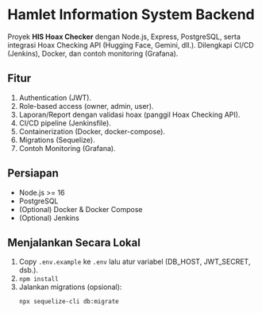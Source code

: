 # Hamlet Information System Backend

Proyek **HIS Hoax Checker** dengan Node.js, Express, PostgreSQL, serta integrasi Hoax Checking API (Hugging Face, Gemini, dll.). Dilengkapi CI/CD (Jenkins), Docker, dan contoh monitoring (Grafana).

## Fitur
1. Authentication (JWT).
2. Role-based access (owner, admin, user).
3. Laporan/Report dengan validasi hoax (panggil Hoax Checking API).
4. CI/CD pipeline (Jenkinsfile).
5. Containerization (Docker, docker-compose).
6. Migrations (Sequelize).
7. Contoh Monitoring (Grafana).

## Persiapan

- Node.js >= 16
- PostgreSQL
- (Optional) Docker & Docker Compose
- (Optional) Jenkins

## Menjalankan Secara Lokal

1. Copy `.env.example` ke `.env` lalu atur variabel (DB_HOST, JWT_SECRET, dsb.).
2. `npm install`
3. Jalankan migrations (opsional):
   ```bash
   npx sequelize-cli db:migrate
